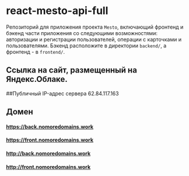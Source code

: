 # react-mesto-api-full
Репозиторий для приложения проекта `Mesto`, включающий фронтенд и бэкенд части приложения со следующими возможностями: авторизации и регистрации пользователей, операции с карточками и пользователями. Бэкенд расположите в директории `backend/`, а фронтенд - в `frontend/`. 
  
## Ссылка на сайт, размещенный на Яндекс.Облаке.
##Публичный IP-адрес сервера  62.84.117.163

## Домен
#### https://back.nomoredomains.work
#### https://front.nomoredomains.work
#### http://back.nomoredomains.work
#### http://front.nomoredomains.work


